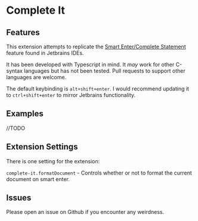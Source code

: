 # Complete It

## Features

This extension attempts to replicate the [Smart Enter/Complete Statement](https://www.jetbrains.com/help/webstorm/2016.3/completing-statements.html) feature found in Jetbrains IDEs.

It has been developed with Typescript in mind. It *may* work for other C-syntax languages but has not been tested. Pull requests to support other languages are welcome.

The default keybinding is `alt+shift+enter`. I would recommend updating it to `ctrl+shift+enter` to mirror Jetbrains functionality.

## Examples

//TODO

## Extension Settings

There is one setting for the extension:

`complete-it.formatDocument` - Controls whether or not to format the current document on smart enter.

## Issues

Please open an issue on Github if you encounter any weirdness.

